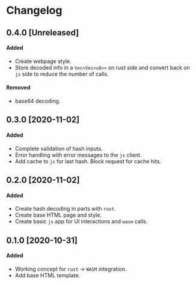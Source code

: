 # Changelog

## 0.4.0 [Unreleased]
#### Added
- Create webpage style.
- Store decoded info in a `Vec<Vec<u8>>` on rust side and convert back on `js` side to reduce the number of calls.

#### Removed
- base64 decoding.

## 0.3.0 [2020-11-02]
#### Added
- Complete validation of hash inputs.
- Error handling with error messages to the `js` client.
- Add cache to `js` for last hash. Block request for cache hits.

## 0.2.0 [2020-11-02]
#### Added
- Create hash decoding in parts with `rust`.
- Create base HTML page and style.
- Create basic `js` app for UI interactions and `wasm` calls.

## 0.1.0 [2020-10-31]
#### Added
- Working concept for `rust` -> `WASM` integration.
- Add base HTML template.
